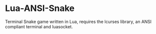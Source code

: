 # Lua-ANSI-Snake
Terminal Snake game written in Lua, requires the lcurses library, an ANSI compliant terminal and luasocket.
